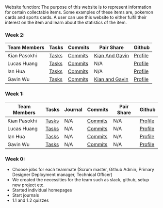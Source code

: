 
Website function: The purpose of this website is to represent information for certain collectable items. Some examples of these items are, pokemon cards and sports cards. A user can use this website to either fulfil their interest on the item and learn about the statistics of the item.

### Week 2:
Team Members | Tasks | Commits | Pair Share | Github |
--- | --- | --- |--- |--- 
Kian Pasokhi | [Tasks](https://github.com/kiannp44/n224-pokeman/issues/assigned/kiannp44) | [Commits](https://github.com/kiannp44/n224-pokeman/commits?author=kiannp44) | [Kian And Gavin](https://docs.google.com/document/d/1bz69bZUXveOjDREpvgvM_BcSK2rspoDvrIt0UUoQAxs/edit) | [Profile](https://github.com/kiannp44) | 
Lucas Huang | [Tasks](https://github.com/kiannp44/n224-pokeman/issues/assigned/lucashuang248) | [Commits](https://github.com/kiannp44/n224-pokeman/commits?author=lucashuang248) | N/A | [Profile](https://github.com/lucashuang248) | 
Ian Hua | [Tasks](https://github.com/kiannp44/n224-pokeman/issues/assigned/IanHua14) | [Commits](https://github.com/kiannp44/n224-pokeman/commits?author=IanHua14) | N/A | [Profile](https://github.com/IanHua14) | 
Gavin Wu | [Tasks](https://github.com/kiannp44/n224-pokeman/issues/assigned/GavinYWu) | [Commits](https://github.com/kiannp44/n224-pokeman/commits?author=GavinYWu) | [Kian and Gavin](https://docs.google.com/document/d/1bz69bZUXveOjDREpvgvM_BcSK2rspoDvrIt0UUoQAxs/edit) | [Profile](https://github.com/GavinYWu) |

### Week 1:
Team Members | Tasks | Journal | Commits | Pair Share | Github |
--- | --- | --- | --- |--- |--- 
Kian Pasokhi | [Tasks](https://github.com/kiannp44/n224-pokeman/issues/assigned/kiannp44) | N/A | [Commits](https://github.com/kiannp44/n224-pokeman/commits?author=kiannp44) | N/A | [Profile](https://github.com/kiannp44) | 
Lucas Huang | [Tasks](https://github.com/kiannp44/n224-pokeman/issues/assigned/lucashuang248) | N/A | [Commits](https://github.com/kiannp44/n224-pokeman/commits?author=lucashuang248) | N/A | [Profile](https://github.com/lucashuang248) | 
Ian Hua | [Tasks](https://github.com/kiannp44/n224-pokeman/issues/assigned/IanHua14) | N/A | [Commits](https://github.com/kiannp44/n224-pokeman/commits?author=IanHua14) | N/A | [Profile](https://github.com/IanHua14) | 
Gavin Wu | [Tasks](https://github.com/kiannp44/n224-pokeman/issues/assigned/GavinYWu) | N/A | [Commits](https://github.com/kiannp44/n224-pokeman/commits?author=GavinYWu) | N/A | [Profile](https://github.com/GavinYWu) | 




### Week 0:
- Choose jobs for each teammate (Scrum master, Github Admin, Primary Designer Deployment manager, Technical Officer)
- We created the necessities for the team such as slack, github, setup new project etc.
- Started individual homepages
- Start journals
- 1.1 and 1.2 quizzes







